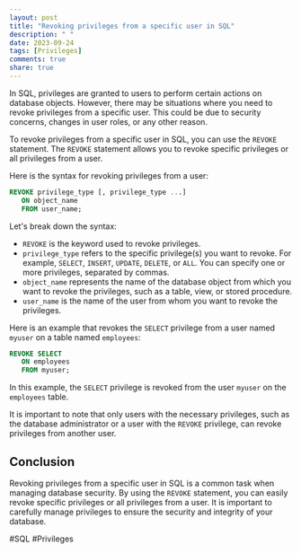 ```yaml
---
layout: post
title: "Revoking privileges from a specific user in SQL"
description: " "
date: 2023-09-24
tags: [Privileges]
comments: true
share: true
---
```


In SQL, privileges are granted to users to perform certain actions on database objects. However, there may be situations where you need to revoke privileges from a specific user. This could be due to security concerns, changes in user roles, or any other reason.

To revoke privileges from a specific user in SQL, you can use the `REVOKE` statement. The `REVOKE` statement allows you to revoke specific privileges or all privileges from a user.

Here is the syntax for revoking privileges from a user:

```sql
REVOKE privilege_type [, privilege_type ...]
   ON object_name
   FROM user_name;
```

Let's break down the syntax:

- `REVOKE` is the keyword used to revoke privileges.
- `privilege_type` refers to the specific privilege(s) you want to revoke. For example, `SELECT`, `INSERT`, `UPDATE`, `DELETE`, or `ALL`. You can specify one or more privileges, separated by commas.
- `object_name` represents the name of the database object from which you want to revoke the privileges, such as a table, view, or stored procedure.
- `user_name` is the name of the user from whom you want to revoke the privileges.

Here is an example that revokes the `SELECT` privilege from a user named `myuser` on a table named `employees`:

```sql
REVOKE SELECT
   ON employees
   FROM myuser;
```

In this example, the `SELECT` privilege is revoked from the user `myuser` on the `employees` table.

It is important to note that only users with the necessary privileges, such as the database administrator or a user with the `REVOKE` privilege, can revoke privileges from another user.

## Conclusion

Revoking privileges from a specific user in SQL is a common task when managing database security. By using the `REVOKE` statement, you can easily revoke specific privileges or all privileges from a user. It is important to carefully manage privileges to ensure the security and integrity of your database.

#SQL #Privileges